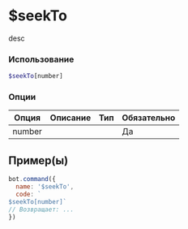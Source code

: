 # $seekTo
desc
### Использование
```php
$seekTo[number]
```

### Опции

| Опция | Описание | Тип | Обязательно |
|--------|-------------|------|----------|
| number |  |  | Да |  
## Пример(ы)

```javascript
bot.command({
  name: '$seekTo',
  code: `
$seekTo[number]`
// Возвращает: ...
})
```